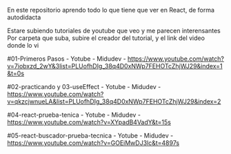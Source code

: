 En este repositorio aprendo todo lo que tiene que ver en React, de forma autodidacta

Estare subiendo tutoriales de youtube que veo y me parecen interensantes
Por carpeta que suba, subire el creador del tutorial, y el link del video donde lo vi

#01-Primeros Pasos - Yotube - Midudev - https://www.youtube.com/watch?v=7iobxzd_2wY&3list=PLUofhDIg_38q4D0xNWp7FEHOTcZhjWJ29&index=1&t=0s

#02-practicando y 03-useEffect - Yotube - Midudev - https://www.youtube.com/watch?v=qkzcjwnueLA&list=PLUofhDIg_38q4D0xNWp7FEHOTcZhjWJ29&index=2

#04-react-prueba-tenica - Yotube - Midudev - https://www.youtube.com/watch?v=XYpadB4VadY&t=15s

#05-react-buscador-prueba-tecnica - Yotube - Midudev - https://www.youtube.com/watch?v=GOEiMwDJ3lc&t=4897s